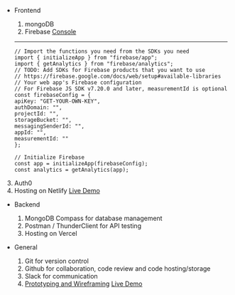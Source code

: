 - Frontend

  1. mongoDB
  2. Firebase [Console](https://console.firebase.google.com/u/0/project/campusbite-hub/overview)

  ***

  ```
  // Import the functions you need from the SDKs you need
  import { initializeApp } from "firebase/app";
  import { getAnalytics } from "firebase/analytics";
  // TODO: Add SDKs for Firebase products that you want to use
  // https://firebase.google.com/docs/web/setup#available-libraries
  // Your web app's Firebase configuration
  // For Firebase JS SDK v7.20.0 and later, measurementId is optional
  const firebaseConfig = {
  apiKey: "GET-YOUR-OWN-KEY",
  authDomain: "",
  projectId: "",
  storageBucket: "",
  messagingSenderId: "",
  appId: "",
  measurementId: ""
  };

  // Initialize Firebase
  const app = initializeApp(firebaseConfig);
  const analytics = getAnalytics(app);
  ```

3. Auth0
4. Hosting on Netlify
   [Live Demo](https://paltech-capmus-eats.netlify.app/)

- Backend

  1. MongoDB Compass for database management
  2. Postman / ThunderClient for API testing
  3. Hosting on Vercel

- General
  1. Git for version control
  2. Github for collaboration, code review and code hosting/storage
  3. Slack for communication
  4. [Prototyping and Wireframing](https://wireframe.cc/)
     [Live Demo](https://campus-bite-hub.vercel.app/)
